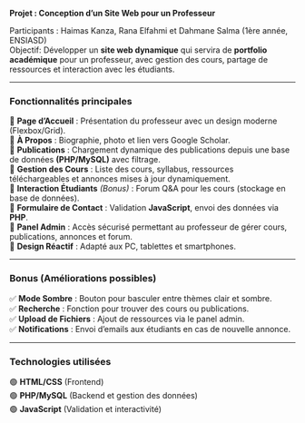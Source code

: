**Projet : Conception d’un Site Web pour un Professeur**  

Participants : Haimas Kanza, Rana Elfahmi et Dahmane Salma (1ère année, ENSIASD)  
Objectif: Développer un **site web dynamique** qui servira de **portfolio académique** pour un professeur, avec gestion des cours, partage de ressources et interaction avec les étudiants.  

---

### **Fonctionnalités principales**  
📌 **Page d’Accueil** : Présentation du professeur avec un design moderne (Flexbox/Grid).  
📌 **À Propos** : Biographie, photo et lien vers Google Scholar.  
📌 **Publications** : Chargement dynamique des publications depuis une base de données **(PHP/MySQL)** avec filtrage.  
📌 **Gestion des Cours** : Liste des cours, syllabus, ressources téléchargeables et annonces mises à jour dynamiquement.  
📌 **Interaction Étudiants** *(Bonus)* : Forum Q&A pour les cours (stockage en base de données).  
📌 **Formulaire de Contact** : Validation **JavaScript**, envoi des données via **PHP**.  
📌 **Panel Admin** : Accès sécurisé permettant au professeur de gérer cours, publications, annonces et forum.  
📌 **Design Réactif** : Adapté aux PC, tablettes et smartphones.  

---

### **Bonus (Améliorations possibles)**  
✅ **Mode Sombre** : Bouton pour basculer entre thèmes clair et sombre.  
✅ **Recherche** : Fonction pour trouver des cours ou publications.  
✅ **Upload de Fichiers** : Ajout de ressources via le panel admin.  
✅ **Notifications** : Envoi d’emails aux étudiants en cas de nouvelle annonce.  

---

### **Technologies utilisées**  
🟢 **HTML/CSS** (Frontend)  
🟢 **PHP/MySQL** (Backend et gestion des données)  
🟢 **JavaScript** (Validation et interactivité)  

